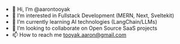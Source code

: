 - 👋 Hi, I’m @aarontooyak
- 👀 I’m interested in Fullstack Development (MERN, Next, Sveltekit)
- 🌱 I’m currently learning AI technologies (LangChain/LLMs)
- 💞️ I’m looking to collaborate on Open Source SaaS projects
- 📫 How to reach me tooyak.aaron@gmail.com

<!---
aarontooyak/aarontooyak is a ✨ special ✨ repository because its `README.md` (this file) appears on your GitHub profile.
You can click the Preview link to take a look at your changes.
--->
